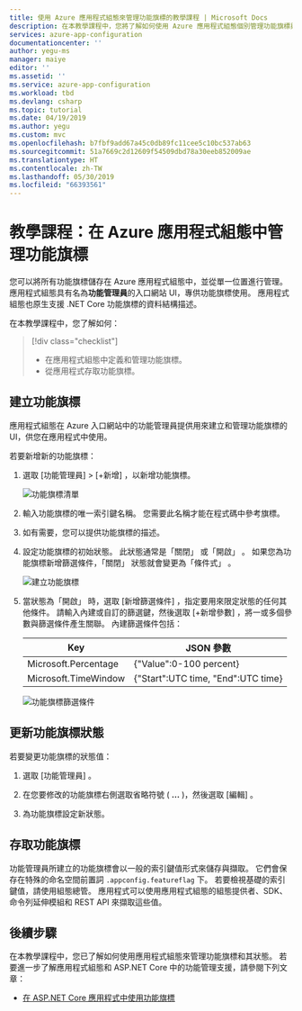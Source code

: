 ```yaml
---
title: 使用 Azure 應用程式組態來管理功能旗標的教學課程 | Microsoft Docs
description: 在本教學課程中，您將了解如何使用 Azure 應用程式組態個別管理功能旗標與應用程式。
services: azure-app-configuration
documentationcenter: ''
author: yegu-ms
manager: maiye
editor: ''
ms.assetid: ''
ms.service: azure-app-configuration
ms.workload: tbd
ms.devlang: csharp
ms.topic: tutorial
ms.date: 04/19/2019
ms.author: yegu
ms.custom: mvc
ms.openlocfilehash: b7fbf9add67a45c0db89fc11cee5c10bc537ab63
ms.sourcegitcommit: 51a7669c2d12609f54509dbd78a30eeb852009ae
ms.translationtype: HT
ms.contentlocale: zh-TW
ms.lasthandoff: 05/30/2019
ms.locfileid: "66393561"
---
```

# <a name="tutorial-manage-feature-flags-in-azure-app-configuration"></a>教學課程：在 Azure 應用程式組態中管理功能旗標

您可以將所有功能旗標儲存在 Azure 應用程式組態中，並從單一位置進行管理。 應用程式組態具有名為**功能管理員**的入口網站 UI，專供功能旗標使用。 應用程式組態也原生支援 .NET Core 功能旗標的資料結構描述。

在本教學課程中，您了解如何：

> [!div class="checklist"]
> * 在應用程式組態中定義和管理功能旗標。
> * 從應用程式存取功能旗標。

## <a name="create-feature-flags"></a>建立功能旗標

應用程式組態在 Azure 入口網站中的功能管理員提供用來建立和管理功能旗標的 UI，供您在應用程式中使用。

若要新增新的功能旗標：

1. 選取 [功能管理員]   > [+新增]  ，以新增功能旗標。

    ![功能旗標清單](./media/azure-app-configuration-feature-flags.png)

1. 輸入功能旗標的唯一索引鍵名稱。 您需要此名稱才能在程式碼中參考旗標。

1. 如有需要，您可以提供功能旗標的描述。

1. 設定功能旗標的初始狀態。 此狀態通常是「關閉」  或「開啟」  。 如果您為功能旗標新增篩選條件，「關閉」  狀態就會變更為「條件式」  。

    ![建立功能旗標](./media/azure-app-configuration-feature-flag-create.png)

1. 當狀態為「開啟」  時，選取 [新增篩選條件]  ，指定要用來限定狀態的任何其他條件。 請輸入內建或自訂的篩選鍵，然後選取 [+新增參數]  ，將一或多個參數與篩選條件產生關聯。 內建篩選條件包括：

    | Key | JSON 參數 |
    |---|---|
    | Microsoft.Percentage | {"Value":0-100 percent} |
    | Microsoft.TimeWindow | {"Start":UTC time, "End":UTC time} |

    ![功能旗標篩選條件](./media/azure-app-configuration-feature-flag-filter.png)

## <a name="update-feature-flag-states"></a>更新功能旗標狀態

若要變更功能旗標的狀態值：

1. 選取 [功能管理員]  。

1. 在您要修改的功能旗標右側選取省略符號 ( **...** )，然後選取 [編輯]  。

1. 為功能旗標設定新狀態。

## <a name="access-feature-flags"></a>存取功能旗標

功能管理員所建立的功能旗標會以一般的索引鍵值形式來儲存與擷取。 它們會保存在特殊的命名空間前置詞 `.appconfig.featureflag` 下。 若要檢視基礎的索引鍵值，請使用組態總管。 應用程式可以使用應用程式組態的組態提供者、SDK、命令列延伸模組和 REST API 來擷取這些值。

## <a name="next-steps"></a>後續步驟

在本教學課程中，您已了解如何使用應用程式組態來管理功能旗標和其狀態。 若要進一步了解應用程式組態和 ASP.NET Core 中的功能管理支援，請參閱下列文章：

* [在 ASP.NET Core 應用程式中使用功能旗標](./use-feature-flags-dotnet-core.md)
